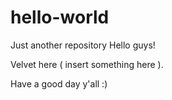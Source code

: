 # hello-world
Just another repository
Hello guys!

Velvet here ( insert something here ).

Have a good day y'all :)
